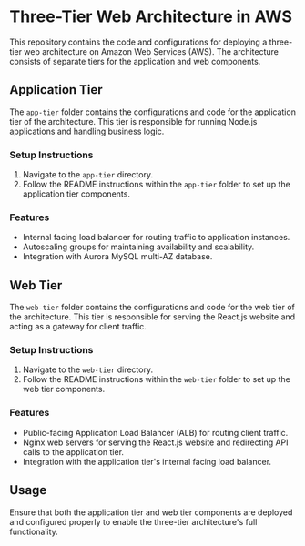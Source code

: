 # Three-Tier Web Architecture in AWS

This repository contains the code and configurations for deploying a three-tier web architecture on Amazon Web Services (AWS). The architecture consists of separate tiers for the application and web components.

## Application Tier

The `app-tier` folder contains the configurations and code for the application tier of the architecture. This tier is responsible for running Node.js applications and handling business logic.

### Setup Instructions
1. Navigate to the `app-tier` directory.
2. Follow the README instructions within the `app-tier` folder to set up the application tier components.

### Features
- Internal facing load balancer for routing traffic to application instances.
- Autoscaling groups for maintaining availability and scalability.
- Integration with Aurora MySQL multi-AZ database.

## Web Tier

The `web-tier` folder contains the configurations and code for the web tier of the architecture. This tier is responsible for serving the React.js website and acting as a gateway for client traffic.

### Setup Instructions
1. Navigate to the `web-tier` directory.
2. Follow the README instructions within the `web-tier` folder to set up the web tier components.

### Features
- Public-facing Application Load Balancer (ALB) for routing client traffic.
- Nginx web servers for serving the React.js website and redirecting API calls to the application tier.
- Integration with the application tier's internal facing load balancer.

## Usage
Ensure that both the application tier and web tier components are deployed and configured properly to enable the three-tier architecture's full functionality.
